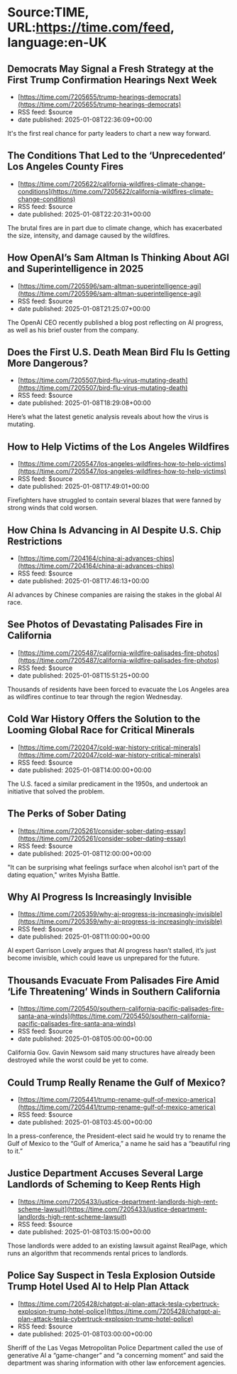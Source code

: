 # Source:TIME, URL:https://time.com/feed, language:en-UK

## Democrats May Signal a Fresh Strategy at the First Trump Confirmation Hearings Next Week
 - [https://time.com/7205655/trump-hearings-democrats](https://time.com/7205655/trump-hearings-democrats)
 - RSS feed: $source
 - date published: 2025-01-08T22:36:09+00:00

It's the first real chance for party leaders to chart a new way forward.

## The Conditions That Led to the ‘Unprecedented’ Los Angeles County Fires
 - [https://time.com/7205622/california-wildfires-climate-change-conditions](https://time.com/7205622/california-wildfires-climate-change-conditions)
 - RSS feed: $source
 - date published: 2025-01-08T22:20:31+00:00

The brutal fires are in part due to climate change, which has exacerbated the size, intensity, and damage caused by the wildfires.

## How OpenAI’s Sam Altman Is Thinking About AGI and Superintelligence in 2025
 - [https://time.com/7205596/sam-altman-superintelligence-agi](https://time.com/7205596/sam-altman-superintelligence-agi)
 - RSS feed: $source
 - date published: 2025-01-08T21:25:07+00:00

The OpenAI CEO recently published a blog post reflecting on AI progress, as well as his brief ouster from the company.

## Does the First U.S. Death Mean Bird Flu Is Getting More Dangerous?
 - [https://time.com/7205507/bird-flu-virus-mutating-death](https://time.com/7205507/bird-flu-virus-mutating-death)
 - RSS feed: $source
 - date published: 2025-01-08T18:29:08+00:00

Here’s what the latest genetic analysis reveals about how the virus is mutating.

## How to Help Victims of the Los Angeles Wildfires
 - [https://time.com/7205547/los-angeles-wildfires-how-to-help-victims](https://time.com/7205547/los-angeles-wildfires-how-to-help-victims)
 - RSS feed: $source
 - date published: 2025-01-08T17:49:01+00:00

Firefighters have struggled to contain several blazes that were fanned by strong winds that cold worsen.

## How China Is Advancing in AI Despite U.S. Chip Restrictions
 - [https://time.com/7204164/china-ai-advances-chips](https://time.com/7204164/china-ai-advances-chips)
 - RSS feed: $source
 - date published: 2025-01-08T17:46:13+00:00

AI advances by Chinese companies are raising the stakes in the global AI race.

## See Photos of Devastating Palisades Fire in California
 - [https://time.com/7205487/california-wildfire-palisades-fire-photos](https://time.com/7205487/california-wildfire-palisades-fire-photos)
 - RSS feed: $source
 - date published: 2025-01-08T15:51:25+00:00

Thousands of residents have been forced to evacuate the Los Angeles area as wildfires continue to tear through the region Wednesday.

## Cold War History Offers the Solution to the Looming Global Race for Critical Minerals
 - [https://time.com/7202047/cold-war-history-critical-minerals](https://time.com/7202047/cold-war-history-critical-minerals)
 - RSS feed: $source
 - date published: 2025-01-08T14:00:00+00:00

The U.S. faced a similar predicament in the 1950s, and undertook an initiative that solved the problem.

## The Perks of Sober Dating
 - [https://time.com/7205261/consider-sober-dating-essay](https://time.com/7205261/consider-sober-dating-essay)
 - RSS feed: $source
 - date published: 2025-01-08T12:00:00+00:00

"It can be surprising what feelings surface when alcohol isn’t part of the dating equation," writes Myisha Battle.

## Why AI Progress Is Increasingly Invisible
 - [https://time.com/7205359/why-ai-progress-is-increasingly-invisible](https://time.com/7205359/why-ai-progress-is-increasingly-invisible)
 - RSS feed: $source
 - date published: 2025-01-08T11:00:00+00:00

AI expert Garrison Lovely argues that AI progress hasn’t stalled, it’s just become invisible, which could leave us unprepared for the future.

## Thousands Evacuate From Palisades Fire Amid ‘Life Threatening’ Winds in Southern California
 - [https://time.com/7205450/southern-california-pacific-palisades-fire-santa-ana-winds](https://time.com/7205450/southern-california-pacific-palisades-fire-santa-ana-winds)
 - RSS feed: $source
 - date published: 2025-01-08T05:00:00+00:00

California Gov. Gavin Newsom said many structures have already been destroyed while the worst could be yet to come.

## Could Trump Really Rename the Gulf of Mexico?
 - [https://time.com/7205441/trump-rename-gulf-of-mexico-america](https://time.com/7205441/trump-rename-gulf-of-mexico-america)
 - RSS feed: $source
 - date published: 2025-01-08T03:45:00+00:00

In a press-conference, the President-elect said he would try to rename the Gulf of Mexico to the “Gulf of America,” a name he said has a “beautiful ring to it.”

## Justice Department Accuses Several Large Landlords of Scheming to Keep Rents High
 - [https://time.com/7205433/justice-department-landlords-high-rent-scheme-lawsuit](https://time.com/7205433/justice-department-landlords-high-rent-scheme-lawsuit)
 - RSS feed: $source
 - date published: 2025-01-08T03:15:00+00:00

Those landlords were added to an existing lawsuit against RealPage, which runs an algorithm that recommends rental prices to landlords.

## Police Say Suspect in Tesla Explosion Outside Trump Hotel Used AI to Help Plan Attack
 - [https://time.com/7205428/chatgpt-ai-plan-attack-tesla-cybertruck-explosion-trump-hotel-police](https://time.com/7205428/chatgpt-ai-plan-attack-tesla-cybertruck-explosion-trump-hotel-police)
 - RSS feed: $source
 - date published: 2025-01-08T03:00:00+00:00

Sheriff of the Las Vegas Metropolitan Police Department called the use of generative AI a “game-changer” and “a concerning moment” and said the department was sharing information with other law enforcement agencies.

